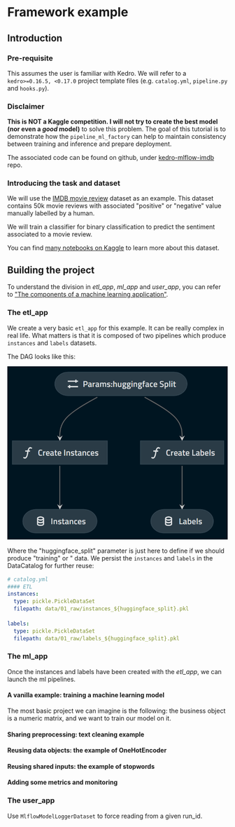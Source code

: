 # Framework example

## Introduction

### Pre-requisite

This assumes the user is familiar with Kedro. We will refer to a `kedro>=0.16.5, <0.17.0` project template files (e.g. `catalog.yml`, `pipeline.py` and `hooks.py`).

### Disclaimer

**This is NOT a Kaggle competition. I will not try to create the best model (nor even a _good_ model)** to solve this problem. The goal of this tutorial is to demonstrate how the `pipeline_ml_factory` can help to maintain consistency between training and inference and prepare deployment.

The associated code can be found on github, under [kedro-mlflow-imdb](https://github.com/Galileo-Galilei/kedro-mlflow-imdb) repo.

### Introducing the task and dataset

We will use the [IMDB movie review](https://www.kaggle.com/lakshmi25npathi/imdb-dataset-of-50k-movie-reviews) dataset as an example. This dataset contains 50k movie reviews with associated "positive" or "negative" value manually labelled by a human.

We will train a classifier for binary classification to predict the sentiment associated to a movie review.

You can find [many notebooks on Kaggle](https://www.kaggle.com/lakshmi25npathi/imdb-dataset-of-50k-movie-reviews/notebooks) to learn more about this dataset.

## Building the project

To understand the division in *etl_app*, *ml_app* and *user_app*, you can refer to ["The components of a machine learning application"](./02_ml_project_components.md).

### The etl_app

We create a very basic `etl_app` for this example. It can be really complex in real life. What matters is that it is composed of two pipelines which produce `instances` and `labels` datasets.

The DAG looks like this:

![etl_app](../imgs/etl_app.png)

Where the "huggingface_split" parameter is just here to define if we should produce "training" or " data. We persist the `instances` and `labels` in the DataCatalog for further reuse:

```yaml
# catalog.yml
#### ETL
instances:
  type: pickle.PickleDataSet
  filepath: data/01_raw/instances_${huggingface_split}.pkl

labels:
  type: pickle.PickleDataSet
  filepath: data/01_raw/labels_${huggingface_split}.pkl
```


### The ml_app

Once the instances and labels have been created with the *etl_app*, we can launch the ml pipelines.

#### A vanilla example: training a machine learning model

The most basic project we can imagine is the following: the business object is a numeric matrix, and we want to train our model on it.

#### Sharing preprocessing: text cleaning example

#### Reusing data objects: the example of OneHotEncoder

#### Reusing shared inputs: the example of stopwords

#### Adding some metrics and monitoring

### The user_app

Use `MlflowModelLoggerDataset` to force reading from a given run_id.
